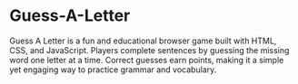 # Guess-A-Letter
Guess A Letter is a fun and educational browser game built with HTML, CSS, and JavaScript. Players complete sentences by guessing the missing word one letter at a time. Correct guesses earn points, making it a simple yet engaging way to practice grammar and vocabulary.
